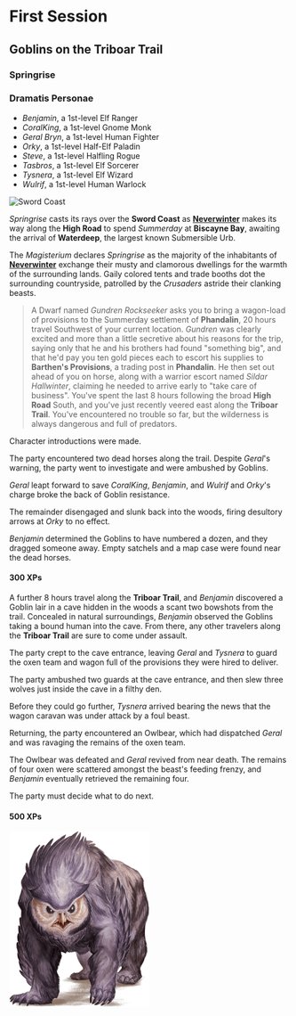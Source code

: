 # First Session

## Goblins on the Triboar Trail

### Springrise

### Dramatis Personae

- *Benjamin*, a 1st-level Elf Ranger
- *CoralKing*, a 1st-level Gnome Monk
- *Geral Bryn*, a 1st-level Human Fighter
- *Orky*, a 1st-level Half-Elf Paladin
- *Steve*, a 1st-level Halfling Rogue
- *Tasbros*, a 1st-level Elf Sorcerer
- *Tysnera*, a 1st-level Elf Wizard
- *Wulrif*, a 1st-level Human Warlock

![Sword Coast](images/lmop2.jpg)

*Springrise* casts its rays over the **Sword Coast** as **[Neverwinter]** makes its way along the **High Road** to spend *Summerday* at **Biscayne Bay**, awaiting the arrival of **Waterdeep**, the largest known Submersible Urb.

The *Magisterium* declares *Springrise* as the majority of the inhabitants of **[Neverwinter]** exchange their musty and clamorous dwellings for the
warmth of the surrounding lands. Gaily colored tents and trade booths dot the surrounding countryside, patrolled by the *Crusaders* astride their
clanking beasts.

> A Dwarf named *Gundren Rockseeker* asks you to bring a wagon-load of provisions to the Summerday settlement of **Phandalin**, 20 hours travel Southwest of your current location.
*Gundren* was clearly excited and more than a little secretive about his reasons for the trip, saying only that he and his brothers had found "something big", and that he'd pay you
ten gold pieces each to escort his supplies to **Barthen's Provisions**, a trading post in **Phandalin**.
He then set out ahead of you on horse, along with a warrior escort named *Sildar Hallwinter*, claiming he needed to arrive early to "take care of business".
> You've spent the last 8 hours following the broad **High Road** South, and you've just recently veered east along the **Triboar Trail**. You've encountered no trouble so far, but the wilderness is always dangerous and full of predators.

Character introductions were made.

The party encountered two dead horses along the trail. Despite *Geral*'s warning, the party went to investigate and were ambushed by Goblins.

*Geral* leapt forward to save *CoralKing*, *Benjamin*, and *Wulrif* and *Orky*'s charge broke the back of Goblin resistance.

The remainder disengaged and slunk back into the woods, firing desultory arrows at *Orky* to no effect.

*Benjamin* determined the Goblins to have numbered a dozen, and they dragged someone away. Empty satchels and a map case were found near the dead horses.

#### 300 XPs

A further 8 hours travel along the **Triboar Trail**, and *Benjamin* discovered a Goblin lair in a cave hidden in the woods a scant two bowshots from the trail.
Concealed in natural surroundings, *Benjamin* observed the Goblins taking a bound human into the cave. From there, any other travelers along the **Triboar Trail** are sure to come under assault.

The party crept to the cave entrance, leaving *Geral* and *Tysnera* to guard the oxen team and wagon full of the provisions they were hired to deliver.

The party ambushed two guards at the cave entrance, and then slew three wolves just inside the cave in a filthy den.

Before they could go further, *Tysnera* arrived bearing the news that the wagon caravan was under attack by a foul beast.

Returning, the party encountered an Owlbear, which had dispatched *Geral* and was ravaging the remains of the oxen team.

The Owlbear was defeated and *Geral* revived from near death. The remains of four oxen were scattered amongst the beast's feeding frenzy, and *Benjamin* eventually retrieved the remaining four.

The party must decide what to do next.

#### 500 XPs

<!-- markdownlint-disable MD033 -->
<img src="images/owlbear.png" width=50% height=50%>

[Neverwinter]: ../background/neverwinter.md
